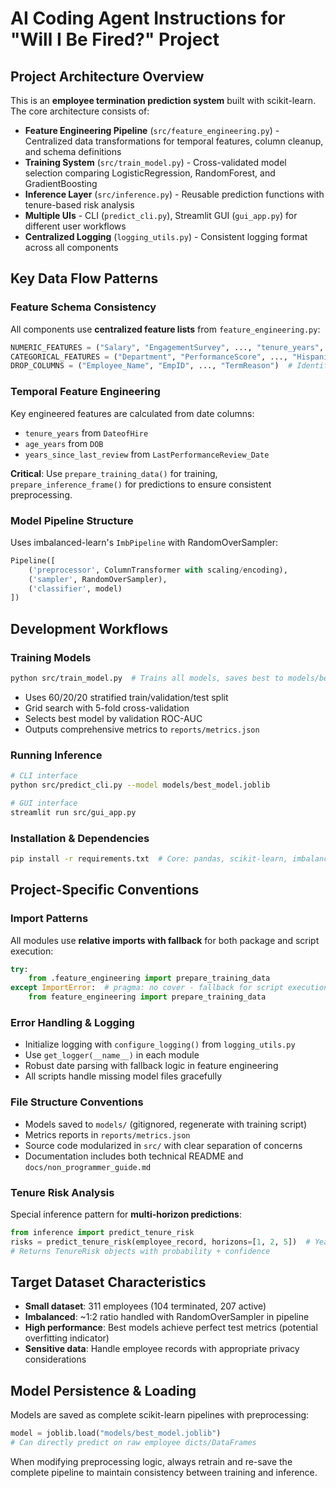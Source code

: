 # AI Coding Agent Instructions for "Will I Be Fired?" Project

## Project Architecture Overview
This is an **employee termination prediction system** built with scikit-learn. The core architecture consists of:

- **Feature Engineering Pipeline** (`src/feature_engineering.py`) - Centralized data transformations for temporal features, column cleanup, and schema definitions
- **Training System** (`src/train_model.py`) - Cross-validated model selection comparing LogisticRegression, RandomForest, and GradientBoosting
- **Inference Layer** (`src/inference.py`) - Reusable prediction functions with tenure-based risk analysis
- **Multiple UIs** - CLI (`predict_cli.py`), Streamlit GUI (`gui_app.py`) for different user workflows
- **Centralized Logging** (`logging_utils.py`) - Consistent logging format across all components

## Key Data Flow Patterns

### Feature Schema Consistency
All components use **centralized feature lists** from `feature_engineering.py`:
```python
NUMERIC_FEATURES = ("Salary", "EngagementSurvey", ..., "tenure_years", "age_years", "years_since_last_review")
CATEGORICAL_FEATURES = ("Department", "PerformanceScore", ..., "HispanicLatino")
DROP_COLUMNS = ("Employee_Name", "EmpID", ..., "TermReason")  # Identifiers and leakage sources
```

### Temporal Feature Engineering
Key engineered features are calculated from date columns:
- `tenure_years` from `DateofHire`
- `age_years` from `DOB`
- `years_since_last_review` from `LastPerformanceReview_Date`

**Critical**: Use `prepare_training_data()` for training, `prepare_inference_frame()` for predictions to ensure consistent preprocessing.

### Model Pipeline Structure
Uses imbalanced-learn's `ImbPipeline` with RandomOverSampler:
```python
Pipeline([
    ('preprocessor', ColumnTransformer with scaling/encoding),
    ('sampler', RandomOverSampler),
    ('classifier', model)
])
```

## Development Workflows

### Training Models
```bash
python src/train_model.py  # Trains all models, saves best to models/best_model.joblib
```
- Uses 60/20/20 stratified train/validation/test split
- Grid search with 5-fold cross-validation
- Selects best model by validation ROC-AUC
- Outputs comprehensive metrics to `reports/metrics.json`

### Running Inference
```bash
# CLI interface
python src/predict_cli.py --model models/best_model.joblib

# GUI interface  
streamlit run src/gui_app.py
```

### Installation & Dependencies
```bash
pip install -r requirements.txt  # Core: pandas, scikit-learn, imbalanced-learn, streamlit
```

## Project-Specific Conventions

### Import Patterns
All modules use **relative imports with fallback** for both package and script execution:
```python
try:
    from .feature_engineering import prepare_training_data
except ImportError:  # pragma: no cover - fallback for script execution
    from feature_engineering import prepare_training_data
```

### Error Handling & Logging
- Initialize logging with `configure_logging()` from `logging_utils.py`
- Use `get_logger(__name__)` in each module
- Robust date parsing with fallback logic in feature engineering
- All scripts handle missing model files gracefully

### File Structure Conventions
- Models saved to `models/` (gitignored, regenerate with training script)
- Metrics reports in `reports/metrics.json` 
- Source code modularized in `src/` with clear separation of concerns
- Documentation includes both technical README and `docs/non_programmer_guide.md`

### Tenure Risk Analysis
Special inference pattern for **multi-horizon predictions**:
```python
from inference import predict_tenure_risk
risks = predict_tenure_risk(employee_record, horizons=[1, 2, 5])  # Years
# Returns TenureRisk objects with probability + confidence
```

## Target Dataset Characteristics
- **Small dataset**: 311 employees (104 terminated, 207 active)
- **Imbalanced**: ~1:2 ratio handled with RandomOverSampler in pipeline
- **High performance**: Best models achieve perfect test metrics (potential overfitting indicator)
- **Sensitive data**: Handle employee records with appropriate privacy considerations

## Model Persistence & Loading
Models are saved as complete scikit-learn pipelines with preprocessing:
```python
model = joblib.load("models/best_model.joblib")
# Can directly predict on raw employee dicts/DataFrames
```

When modifying preprocessing logic, always retrain and re-save the complete pipeline to maintain consistency between training and inference.